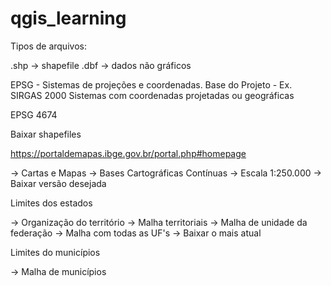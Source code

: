 # qgis_learning

Tipos de arquivos:

.shp -> shapefile
.dbf -> dados não gráficos

EPSG - Sistemas de projeções e coordenadas.
Base do Projeto - Ex. SIRGAS 2000
Sistemas com coordenadas projetadas ou geográficas

EPSG 4674

Baixar shapefiles

https://portaldemapas.ibge.gov.br/portal.php#homepage

-> Cartas e Mapas
-> Bases Cartográficas Contínuas
-> Escala 1:250.000
-> Baixar versão desejada

Limites dos estados

-> Organização do território
-> Malha territoriais
-> Malha de unidade da federação
-> Malha com todas as UF's
-> Baixar o mais atual

Limites do municípios

-> Malha de municípios
